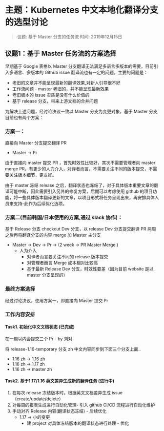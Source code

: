 
# 主题：Kubernetes 中文本地化翻译分支的选型讨论

> 议题: 基于 Master 分支的任务流
> 时间: 2019年12月15日


## 议题1：基于 Master 任务流的方案选择

早期基于 Google 表格以 Master 分支翻译无法满足多语言多版本的需要，目前引入多语言、多版本的 Github issue 翻译流也有一定的问题，主要的问题是：

- 老旧的文章并不能呈现最新的翻译效果,对新人引导很不好
- 工作流问题 - master 老旧的，并不能呈现最新效果
- 老旧版本的 issue 实质是没有什么价值的
- 基于 release 分支，带来上游文档的合并问题
  
为解决上述问题，经讨论决议一致以 Master 分支为变更对象，基于 Master 分支目前也有两个方案：

### 方案一：
直接向 Master 分支提交翻译 PR

- Master -> Pr

由于直接向 master 提交 PR ，首先时效性比较好，其次不需要管理者向 master merge PR，有更少的人力介入，对译者而言，不需要关注不同的版本提交，不需要关注版本细节，更友好。

由于 master 冻结 release 之后，翻译状态也冻结了，对于具体版本重要文章的翻译可能中断，因此需要引入另外的修复方案，后期可以考虑使用 github 的项目功能，将一些具体版本翻译更新的文章，以项目形式将任务呈现出来，再安排具体人员来支持-此作为后续优化选项。

### 方案二(目前韩国/日本使用的方案,通过 slack 协作)：
基于 Release 分支 checkout Dev 分支，以 release Dev 分支提交翻译 PR
两周之后再将翻译分支的内容 merge 加 Master 主分支 

- Master -> Dev -> Pr -> (2 week -> PR Master Merge ) 
  - 人为介入 
    -  对译者而言要关注不同的 release 版本提交
    -  对管理者而言 Merge 成本相对比较高
    -  基于最新 Release Dev 分支，时效性要差（因为目前 website 是以 master 分支呈现的）

### 最终方案选择

经过讨论决议，使用方案一，即直接向 Master 提交 Pr

### 工作内容安排

#### Task1. 初始化中文文档状态 (已完成)

在一周以内会提交三个 Pr - by 刘对

将 release-1.16-temporary 分支 zh 中文内容同步到下面三个分支上面..

  - 1.16 zh -> 1.16 zh
  - 1.16 zh -> 1.17 zh
  - 1.16 zh -> master zh

#### Task2. 基于1.17/1.16 英文差异生成新的翻译任务 (进行中)

1. 在每次 release 冻结版本时，根据英文文档差异生成 issue （create/update/delete）
2. 对每周的报表生成进行自动化管理- 引入 github CI/CD 流程进行自动化维护
3. 手动对齐 Release 内容(翻译状态冻结) - 后续优化
    - 1.17 -> 小的变更
      - 建 project 对具体冻结版本的翻译状态进行处理 - 优化

